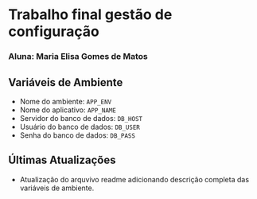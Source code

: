 # Trabalho final gestão de configuração 

### Aluna: Maria Elisa Gomes de Matos

## Variáveis de Ambiente

- Nome do ambiente: `APP_ENV`
- Nome do aplicativo: `APP_NAME`
- Servidor do banco de dados: `DB_HOST`
- Usuário do banco de dados: `DB_USER`
- Senha do banco de dados: `DB_PASS`

## Últimas Atualizações

-  Atualização do arquvivo readme adicionando descrição completa das variáveis de ambiente.